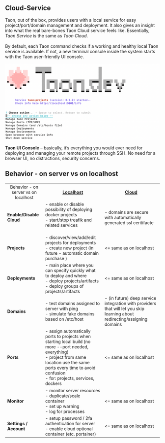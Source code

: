 ## Cloud-Service

Taon, out of the box, provides users with a local service for easy project/port/domain management and deployment. It also gives an insight into what the real bare-bones Taon Cloud service feels like. Essentially, *Taon Service* is the same as *Taon Cloud*.
<br>
<br>
By default, each Taon command checks if a working and healthy local Taon service is available. If not, a new terminal console inside the system starts with the Taon user-friendly UI console.


![alt text](image-3.png)

**Taon UI Console** – basically, it’s everything you would ever need for deploying and managing your remote projects through SSH. No need for a browser UI, no distractions, security concerns. 
<style>
  th {
    text-align: center;
  }
</style>

## Behavior - on server vs on localhost
<table>
  <tr>
    <th style="font-weight: normal">Behavior - on server vs on localhost</th>
    <th><u>Localhost</u></th>
    <th><u>Cloud</u></th>
  </tr>
  <tr>
    <td><b>Enable/Disable Cloud</b></td>
    <td >
    - enable or disable possibility of deploying docker projects<br>
    - start/stop treafik and related services<br>
     <br>
    </td>
    <td>
    - domains are secure with automatically generated ssl ceritifacte 
    </td>
  </tr>
  <tr>
    <td><b>Projects</b></td>
    <td  >
    - discover/view/add/edit projects for deployments <br>
    - create new project (in future - automatic domain purchase ) <br>
    </td>
    <td><= same as on localhost</td>
  </tr>
  <tr>
    <td><b>Deployments</b></td>
    <td  >
      - main place where you can specify quickly what to deploy and where<br />
      - deploy projects/artifacts<br />
      - deploy groups of projects/artifacts
    </td>
    <td><= same as on localhost</td>
  </tr>
  <tr>
    <td><b>Domains</b></td>
    <td>
      - test domains assigned to server with ping<br>
      - simulate fake domains based on /etc/host  <br>      
    </td>
    <td>
    - (in future) deep service integration with providers that will let you
      skip learning about redirecting/assigning domains<br>
    </td>
  </tr>
  <tr>
    <td><b>Ports</b></td>
    <td >
      - assign automatically ports to projects when starting local build (no
      more --port needed, everything)<br />
      - project from same location use the same ports every time to avoid
      confusion<br />
      - for: projects, services, dockers
    </td>
    <td><= same as on localhost</td>
  </tr>
  
  <tr>
    <td><b>Monitor</b></td>
    <td   >
    - monitor server resources <br>
    - duplicate/scale container <br>
    - set up warning <br>
    - log for processes<br>
    </td>
    <td><= same as on localhost</td>
  </tr>

  <tr>
    <td><b>Settings / Account</b></td>
    <td    >
      - setup password / 2fa authentication for server <br>
      - enable cloud optional container (etc. portainer)<br>
    </td>
    <td><= same as on localhost</td>
  </tr>
</table>
